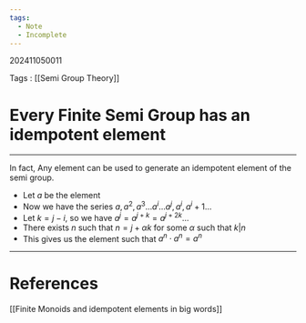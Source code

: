 ```yaml
---
tags:
  - Note
  - Incomplete
---
```

202411050011

Tags : [[Semi Group Theory]]
# Every Finite Semi Group has an idempotent element
---
In fact, Any element can be used to generate an idempotent element of the semi group.

- Let $a$ be the element
- Now we have the series $a, a^2, a^3 \dots a^i \dots a^j, a^i, a^i+1\dots$
- Let $k=j-i$, so we have $a^j=a^{j+k}=a^{j+{2k}}\dots$
- There exists $n$ such that $n = j+\alpha k$ for some $\alpha$ such that $k|n$ 
- This gives us the element such that $a^n\cdot a^n=a^n$

---
# References
[[Finite Monoids and idempotent elements in big words]]